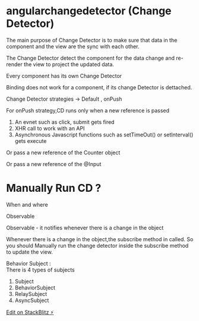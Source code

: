 # angularchangedetector (Change Detector)

The main purpose of Change Detector is to make sure that data in the component and the view are the sync with each other.

The Change Detector detect the component for the data change and re-render the view to project the updated data.

Every component has its own Change Detector

Binding does not work for a component, if its change Detector is dettached.

Change Detector strategies  -> Default , onPush

For onPush strategy,CD runs only when a new reference is passed


1. An evnet such as click, submit gets fired
2. XHR call to work with an API
3. Asynchronous Javascript functions such as setTimeOut() or setInterval() gets execute 

Or pass a new reference of the Counter object 

Or pass a new reference of the @Input 


# Manually Run CD  ?

When and where

Observable 


Observable - it notifies whenever there is a change in the object

Whenever there is a change in the object,the subscribe method in called. So you should Manually run the change detector inside the subscribe method to update the view.

Behavior Subject :  
    There is 4 types of subjects
  1. Subject
  2. BehaviorSubject
  3. RelaySubject
  4. AsyncSubject








[Edit on StackBlitz ⚡️](https://stackblitz.com/edit/angularchangedetector)
